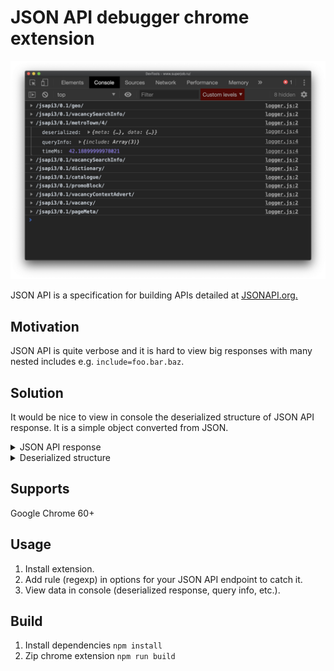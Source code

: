 # JSON API debugger chrome extension

![](./screenshot.png)

JSON API is a specification for building APIs detailed at [JSONAPI.org.](https://jsonapi.org)

## Motivation

JSON API is quite verbose and it is hard to view big responses with many nested includes e.g. `include=foo.bar.baz`.

## Solution

It would be nice to view in console the deserialized structure of JSON API response. It is a simple object converted from JSON.

<details>
<summary>JSON API response</summary>
<pre>
{
  "data": [
    {
      "id": "1",
      "type": "town",
      "attributes": {
        "name": "Moscow"
      },
      "relationships": {
        "region": {
          "data": {
            "id": "2",
            "type": "region"
          }
        }
      }
    }
  ],
  "included": [
    {
      "id": "2",
      "type": "region",
      "attributes": {
        "name": "Moscow region"
      },
      "relationships": {
        "country": {
          "data": {
            "id": "3",
            "type": "country"
          }
        }
      }
    },
    {
      "id": "3",
      "type": "country",
      "attributes": {
        "name": "Russia"
      }
    }
  ]
}
</pre>
</details>
<details>
<summary>Deserialized structure</summary>
<pre>
{
  data: [
    {
      id: "1",
      type: "town",
      name: "Moscow",
      region: {
        id: "2",
        type: "region",
        name: "Moscow region"
        country: {
          id: "3",
          type: "country",
          name: "Russia"
        },
      }
    }
  ]
};
</pre>
</details>

## Supports

Google Chrome 60+

## Usage

1. Install extension.
2. Add rule (regexp) in options for your JSON API endpoint to catch it.
3. View data in console (deserialized response, query info, etc.).

## Build

1. Install dependencies `npm install`
2. Zip chrome extension `npm run build`

